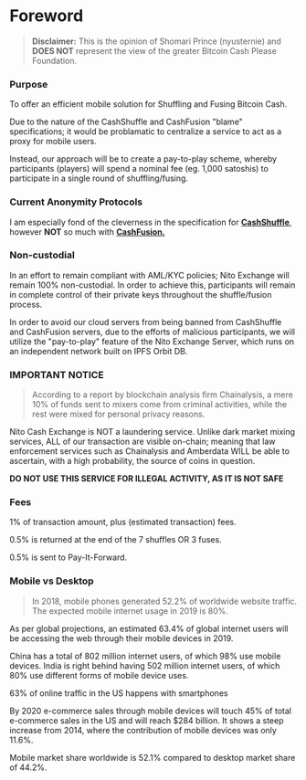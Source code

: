 # Foreword

> __Disclaimer:__ This is the opinion of Shomari Prince (nyusternie) and __DOES NOT__ represent the view of the greater Bitcoin Cash Please Foundation.

### Purpose

To offer an efficient mobile solution for Shuffling and Fusing Bitcoin Cash.

Due to the nature of the CashShuffle and CashFusion "blame" specifications; it would be problamatic to centralize a service to act as a proxy for mobile users.

Instead, our approach will be to create a pay-to-play scheme, whereby participants (players) will spend a nominal fee (eg. 1,000 satoshis) to participate in a single round of shuffling/fusing.

### Current Anonymity Protocols

I am especially fond of the cleverness in the specification for __[CashShuffle](https://github.com/cashshuffle/spec/blob/master/SPECIFICATION.md)__, however __NOT__ so much with __[CashFusion.](https://github.com/cashshuffle/spec/blob/master/CASHFUSION.md)__

### Non-custodial

In an effort to remain compliant with AML/KYC policies; Nito Exchange will remain 100% non-custodial. In order to achieve this, participants will remain in complete control of their private keys throughout the shuffle/fusion process.

In order to avoid our cloud servers from being banned from CashShuffle and CashFusion servers, due to the efforts of malicious participants, we will utilize the "pay-to-play" feature of the Nito Exchange Server, which runs on an independent network built on IPFS Orbit DB.

### IMPORTANT NOTICE

> According to a report by blockchain analysis firm Chainalysis, a mere 10% of funds sent to mixers come from criminal activities, while the rest were mixed for personal privacy reasons.

Nito Cash Exchange is NOT a laundering service. Unlike dark market mixing services, ALL of our transaction are visible on-chain; meaning that law enforcement services such as Chainalysis and Amberdata WILL be able to ascertain, with a high probability, the source of coins in question.

__DO NOT USE THIS SERVICE FOR ILLEGAL ACTIVITY, AS IT IS NOT SAFE__

### Fees

1% of transaction amount, plus (estimated transaction) fees.

0.5% is returned at the end of the 7 shuffles OR 3 fuses.

0.5% is sent to Pay-It-Forward.

### Mobile vs Desktop

> In 2018, mobile phones generated 52.2% of worldwide website traffic. The expected mobile internet usage in 2019 is 80%.

As per global projections, an estimated 63.4% of global internet users will be accessing the web through their mobile devices in 2019.

China has a total of 802 million internet users, of which 98% use mobile devices. India is right behind having 502 million internet users, of which 80% use different forms of mobile device uses.

63% of online traffic in the US happens with smartphones

By 2020 e-commerce sales through mobile devices will touch 45% of total e-commerce sales in the US and will reach $284 billion. It shows a steep increase from 2014, where the contribution of mobile devices was only 11.6%.

Mobile market share worldwide is 52.1% compared to desktop market share of 44.2%.
